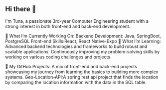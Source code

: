 ## Hi there 👋

I'm Tuna, a passionate 3rd-year Computer Engineering student with a strong interest in both front-end and back-end development.

🔭 What I’m Currently Working On:
Backend Development: Java, SpringBoot, PostgreSQL
Front-end Skills:React, React Native-Expo
🌱 What I’m Learning:
Advanced backend technologies and frameworks to build robust and scalable applications.
Continuously improving my problem-solving skills by working on various coding challenges and projects.

💼 My GitHub Projects:
A mix of front-end and back-end projects showcasing my journey from learning the basics to building more complex systems.
Geo-Location-API:A spring rest api project that finds the location by comparing the location information with the data in the SQL table.
